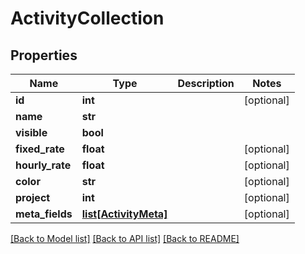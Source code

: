 # ActivityCollection

## Properties
Name | Type | Description | Notes
------------ | ------------- | ------------- | -------------
**id** | **int** |  | [optional] 
**name** | **str** |  | 
**visible** | **bool** |  | 
**fixed_rate** | **float** |  | [optional] 
**hourly_rate** | **float** |  | [optional] 
**color** | **str** |  | [optional] 
**project** | **int** |  | [optional] 
**meta_fields** | [**list[ActivityMeta]**](ActivityMeta.md) |  | [optional] 

[[Back to Model list]](../README.md#documentation-for-models) [[Back to API list]](../README.md#documentation-for-api-endpoints) [[Back to README]](../README.md)


